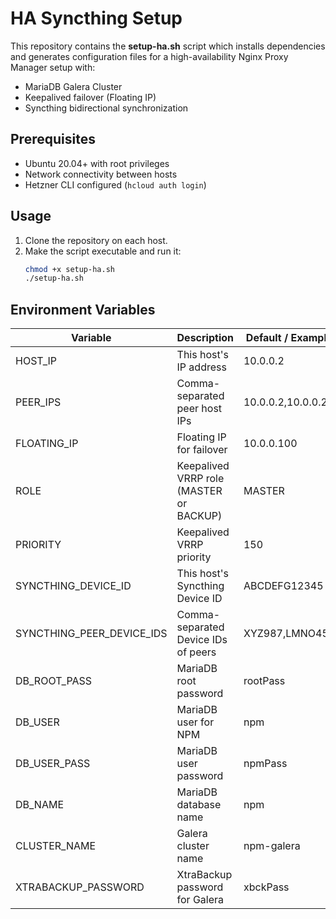 # HA Syncthing Setup

This repository contains the **setup-ha.sh** script which installs dependencies and generates configuration files for a high-availability Nginx Proxy Manager setup with:

- MariaDB Galera Cluster
- Keepalived failover (Floating IP)
- Syncthing bidirectional synchronization

## Prerequisites

- Ubuntu 20.04+ with root privileges
- Network connectivity between hosts
- Hetzner CLI configured (`hcloud auth login`)

## Usage

1. Clone the repository on each host.
2. Make the script executable and run it:
   ```bash
   chmod +x setup-ha.sh
   ./setup-ha.sh
   ```

## Environment Variables

| Variable                  | Description                             | Default / Example |
| ------------------------- | --------------------------------------- | ----------------- |
| HOST_IP                   | This host's IP address                  | 10.0.0.2          |
| PEER_IPS                  | Comma-separated peer host IPs           | 10.0.0.2,10.0.0.2 |
| FLOATING_IP               | Floating IP for failover                | 10.0.0.100        |
| ROLE                      | Keepalived VRRP role (MASTER or BACKUP) | MASTER            |
| PRIORITY                  | Keepalived VRRP priority                | 150               |
| SYNCTHING_DEVICE_ID       | This host's Syncthing Device ID         | ABCDEFG12345      |
| SYNCTHING_PEER_DEVICE_IDS | Comma-separated Device IDs of peers     | XYZ987,LMNO456    |
| DB_ROOT_PASS              | MariaDB root password                   | rootPass          |
| DB_USER                   | MariaDB user for NPM                    | npm               |
| DB_USER_PASS              | MariaDB user password                   | npmPass           |
| DB_NAME                   | MariaDB database name                   | npm               |
| CLUSTER_NAME              | Galera cluster name                     | npm-galera        |
| XTRABACKUP_PASSWORD       | XtraBackup password for Galera          | xbckPass          |
